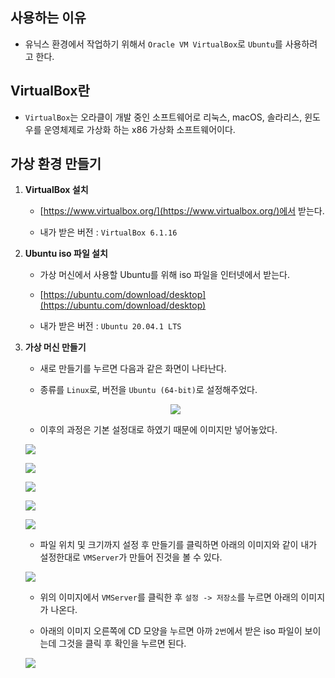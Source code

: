 ## 사용하는 이유

- 유닉스 환경에서 작업하기 위해서 `Oracle VM VirtualBox`로 `Ubuntu`를 사용하려고 한다.

## VirtualBox란

- `VirtualBox`는 오라클이 개발 중인 소프트웨어로 리눅스, macOS, 솔라리스, 윈도우를 운영체제로 가상화 하는 x86 가상화 소프트웨어이다.

## 가상 환경 만들기

1. **VirtualBox 설치**

    - [https://www.virtualbox.org/](https://www.virtualbox.org/)에서 받는다.

	- 내가 받은 버전 : `VirtualBox 6.1.16`

2. **Ubuntu iso 파일 설치**

    - 가상 머신에서 사용할 Ubuntu를 위해 iso 파일을 인터넷에서 받는다.

    - [https://ubuntu.com/download/desktop](https://ubuntu.com/download/desktop)

	- 내가 받은 버전 : `Ubuntu 20.04.1 LTS`

3. **가상 머신 만들기**

    - 새로 만들기를 누르면 다음과 같은 화면이 나타난다.

	- 종류를 `Linux`로, 버전을 `Ubuntu (64-bit)`로 설정해주었다.
    
	<p align="center"><kbd><img src="img/1.png"></kbd></p>

	- 이후의 과정은 기본 설정대로 하였기 때문에 이미지만 넣어놓았다.

	<kbd><img src="img/2.png"></kbd>

	<kbd><img src="img/3.png"></kbd>

	<kbd><img src="img/4.png"></kbd>

	<kbd><img src="img/5.png"></kbd>

	<kbd><img src="img/6.png"></kbd>

	- 파일 위치 및 크기까지 설정 후 만들기를 클릭하면 아래의 이미지와 같이 내가 설정한대로 `VMServer`가 만들어 진것을 볼 수 있다.

	<kbd><img src="img/7.png"></kbd>

	- 위의 이미지에서 `VMServer`를 클릭한 후 `설정 -> 저장소`를 누르면 아래의 이미지가 나온다.

	- 아래의 이미지 오른쪽에 CD 모양을 누르면 아까 `2번`에서 받은 iso 파일이 보이는데 그것을 클릭 후 확인을 누르면 된다.

	<kbd><img src="img/8.png"></kbd>
